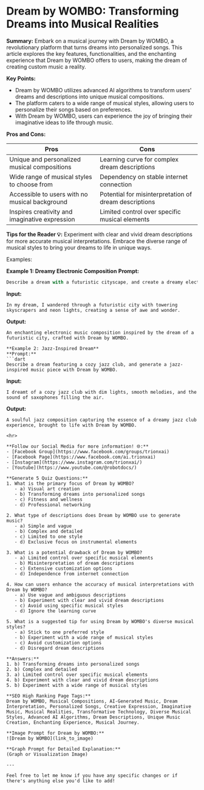 # Dream by WOMBO: Transforming Dreams into Musical Realities

**Summary:**
Embark on a musical journey with Dream by WOMBO, a revolutionary platform that turns dreams into personalized songs. This article explores the key features, functionalities, and the enchanting experience that Dream by WOMBO offers to users, making the dream of creating custom music a reality.

**Key Points:**
- Dream by WOMBO utilizes advanced AI algorithms to transform users' dreams and descriptions into unique musical compositions.
- The platform caters to a wide range of musical styles, allowing users to personalize their songs based on preferences.
- With Dream by WOMBO, users can experience the joy of bringing their imaginative ideas to life through music.

**Pros and Cons:**

| Pros                                        | Cons                                               |
| ------------------------------------------- | ---------------------------------------------------|
| Unique and personalized musical compositions | Learning curve for complex dream descriptions      |
| Wide range of musical styles to choose from  | Dependency on stable internet connection           |
| Accessible to users with no musical background| Potential for misinterpretation of dream descriptions|
| Inspires creativity and imaginative expression| Limited control over specific musical elements     |

**Tips for the Reader 💡:**
Experiment with clear and vivid dream descriptions for more accurate musical interpretations. Embrace the diverse range of musical styles to bring your dreams to life in unique ways.

Examples:

**Example 1: Dreamy Electronic Composition**
**Prompt:**
```dart
Describe a dream with a futuristic cityscape, and create a dreamy electronic music composition with Dream by WOMBO.
```
**Input:**
```
In my dream, I wandered through a futuristic city with towering skyscrapers and neon lights, creating a sense of awe and wonder.
```
**Output:**
```
An enchanting electronic music composition inspired by the dream of a futuristic city, crafted with Dream by WOMBO.

**Example 2: Jazz-Inspired Dream**
**Prompt:**
```dart
Describe a dream featuring a cozy jazz club, and generate a jazz-inspired music piece with Dream by WOMBO.
```
**Input:**
```
I dreamt of a cozy jazz club with dim lights, smooth melodies, and the sound of saxophones filling the air.
```
**Output:**
```
A soulful jazz composition capturing the essence of a dreamy jazz club experience, brought to life with Dream by WOMBO.

<hr>

**Follow our Social Media for more information! 🌐:**
- [Facebook Group](https://www.facebook.com/groups/trionxai)
- [Facebook Page](https://www.facebook.com/ai.trionxai)
- [Instagram](https://www.instagram.com/trionxai/)
- [Youtube](https://www.youtube.com/@robotdocs/)

**Generate 5 Quiz Questions:**
1. What is the primary focus of Dream by WOMBO?
   - a) Visual art creation
   - b) Transforming dreams into personalized songs
   - c) Fitness and wellness
   - d) Professional networking

2. What type of descriptions does Dream by WOMBO use to generate music?
   - a) Simple and vague
   - b) Complex and detailed
   - c) Limited to one style
   - d) Exclusive focus on instrumental elements

3. What is a potential drawback of Dream by WOMBO?
   - a) Limited control over specific musical elements
   - b) Misinterpretation of dream descriptions
   - c) Extensive customization options
   - d) Independence from internet connection

4. How can users enhance the accuracy of musical interpretations with Dream by WOMBO?
   - a) Use vague and ambiguous descriptions
   - b) Experiment with clear and vivid dream descriptions
   - c) Avoid using specific musical styles
   - d) Ignore the learning curve

5. What is a suggested tip for using Dream by WOMBO's diverse musical styles?
   - a) Stick to one preferred style
   - b) Experiment with a wide range of musical styles
   - c) Avoid customization options
   - d) Disregard dream descriptions

**Answers:**
1. b) Transforming dreams into personalized songs
2. b) Complex and detailed
3. a) Limited control over specific musical elements
4. b) Experiment with clear and vivid dream descriptions
5. b) Experiment with a wide range of musical styles

**SEO High Ranking Page Tags:**
Dream by WOMBO, Musical Compositions, AI-Generated Music, Dream Interpretation, Personalized Songs, Creative Expression, Imaginative Music, Musical Realities, Transformative Technology, Diverse Musical Styles, Advanced AI Algorithms, Dream Descriptions, Unique Music Creation, Enchanting Experience, Musical Journey.

**Image Prompt for Dream by WOMBO:**
![Dream by WOMBO](link_to_image)

**Graph Prompt for Detailed Explanation:**
(Graph or Visualization Image)

---

Feel free to let me know if you have any specific changes or if there's anything else you'd like to add!